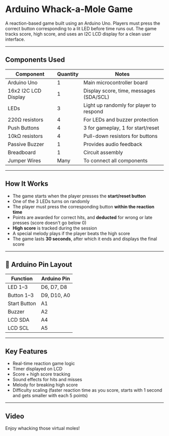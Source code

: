 # Arduino Whack-a-Mole Game

A reaction-based game built using an Arduino Uno. Players must press the correct button corresponding to a lit LED before time runs out. The game tracks score, high score, and uses an I2C LCD display for a clean user interface.

---

## Components Used

| Component               | Quantity | Notes                                      |
|-------------------------|----------|--------------------------------------------|
| Arduino Uno             | 1        | Main microcontroller board                 |
| 16x2 I2C LCD Display    | 1        | Display score, time, messages (SDA/SCL)    |
| LEDs                    | 3        | Light up randomly for player to respond    |
| 220Ω resistors          | 4        | For LEDs and buzzer protection             |
| Push Buttons            | 4        | 3 for gameplay, 1 for start/reset          |
| 10kΩ resistors          | 4        | Pull-down resistors for buttons            |
| Passive Buzzer          | 1        | Provides audio feedback                    |
| Breadboard              | 1        | Circuit assembly                           |
| Jumper Wires            | Many     | To connect all components                  |

---

## How It Works

- The game starts when the player presses the **start/reset button**
- One of the 3 LEDs turns on randomly
- The player must press the corresponding button **within the reaction time**
- Points are awarded for correct hits, and **deducted** for wrong or late presses (score doesn't go below 0)
- **High score** is tracked during the session
- A special melody plays if the player beats the high score
- The game lasts **30 seconds**, after which it ends and displays the final score

---

## 🧱 Arduino Pin Layout

| Function        | Arduino Pin |
|----------------|-------------|
| LED 1–3         | D6, D7, D8  |
| Button 1–3      | D9, D10, A0 |
| Start Button    | A1          |
| Buzzer          | A2          |
| LCD SDA         | A4          |
| LCD SCL         | A5          |

---

## Key Features

-  Real-time reaction game logic
-  Timer displayed on LCD
-  Score + high score tracking
-  Sound effects for hits and misses
-  Melody for breaking high score
-  Difficulty scaling (faster reaction time as you score, starts with 1 second and gets smaller with each 5 points)

---

## Video


Enjoy whacking those virtual moles!
